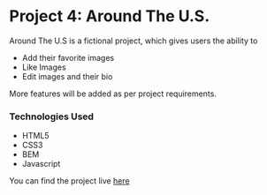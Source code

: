 # Project 4: Around The U.S.

Around The U.S is a fictional project, which gives users the ability to 

* Add their favorite images 
* Like Images
* Edit images and their bio

More features will be added as per project requirements.

### Technologies Used

* HTML5
* CSS3
* BEM
* Javascript

You can find the project live [here](https://ahnafahamed.github.io/web_project_4/)

